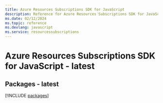 ```yaml
---
title: Azure Resources Subscriptions SDK for JavaScript
description: Reference for Azure Resources Subscriptions SDK for JavaScript
ms.date: 02/12/2024
ms.topic: reference
ms.devlang: javascript
ms.service: resourcessubscriptions
---
```

# Azure Resources Subscriptions SDK for JavaScript - latest
## Packages - latest
[!INCLUDE [packages](resources-subscriptions-index.md)]